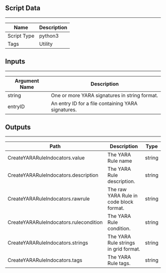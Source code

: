 ## Script Data

---

| **Name** | **Description** |
| --- | --- |
| Script Type | python3 |
| Tags | Utility |

## Inputs

---

| **Argument Name** | **Description** |
| --- | --- |
| string | One or more YARA signatures in string format. |
| entryID | An entry ID for a file containing YARA signatures. |

## Outputs

---

| **Path** | **Description** | **Type** |
| --- | --- | --- |
| CreateYARARuleIndocators.value | The YARA Rule name | string |
| CreateYARARuleIndocators.description | The YARA Rule description. | string |
| CreateYARARuleIndocators.rawrule | The raw YARA Rule in code block format. | string |
| CreateYARARuleIndocators.rulecondition | The YARA Rule condition. | string |
| CreateYARARuleIndocators.strings | The YARA Rule strings in grid format. | string |
| CreateYARARuleIndocators.tags | The YARA Rule tags. | string |
